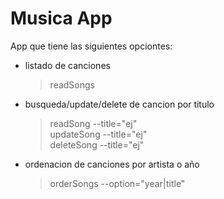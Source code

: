 # Musica App
App que tiene las siguientes opciontes:
- listado de canciones
	> readSongs
- busqueda/update/delete de cancion por titulo
	> readSong --title="ej"  
	> updateSong --title="ej"  
	> deleteSong --title="ej"  
- ordenacion de canciones por artista o año
	> orderSongs --option="year|title"